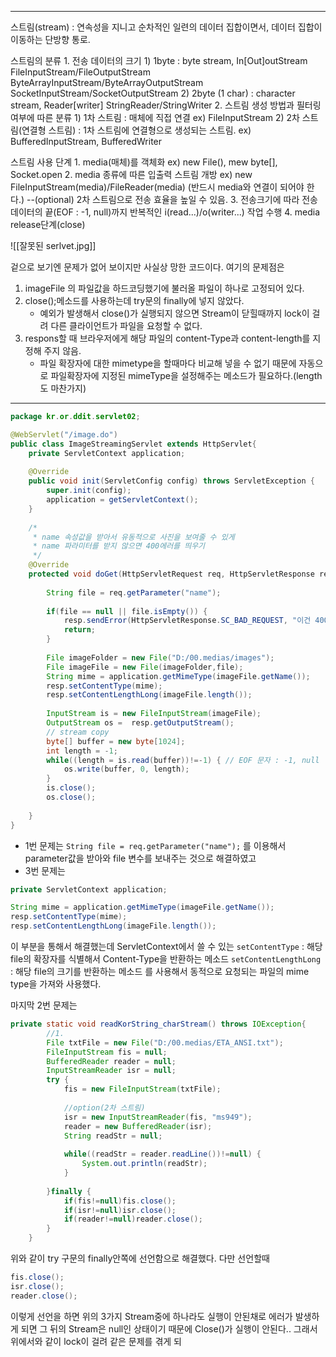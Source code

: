 <hr>



 스트림(stream)
 	: 연속성을 지니고 순차적인 일련의 데이터 집합이면서, 데이터 집합이 이동하는 단방향 통로.
 	
 스트림의 분류
 	1. 전송 데이터의 크기
 		1) 1byte : byte stream, In[Out]outStream
 			FileInputStream/FileOutputStream
 			ByteArrayInputStream/ByteArrayOutputStream
 			SocketInputStream/SocketOutputStream
 		2) 2byte (1 char) : character stream, Reader[writer]
 			StringReader/StringWriter
 	2. 스트림 생성 방법과 필터링 여부에 따른 분류
 		1) 1차 스트림 : 매체에 직접 연결
 			ex) FileInputStream
 		2) 2차 스트림(연결형 스트림) : 1차 스트림에 연결형으로 생성되는 스트림.
 			ex) BufferedInputStream, BufferedWriter
 
 스트림 사용 단계
 	1. media(매체)를 객체화
 		ex) new File(), mew byte[], Socket.open
 	2. media 종류에 따른 입출력 스트림 개방
 		ex) new FileInputStream(media)/FileReader(media) (반드시 media와 연결이 되어야 한다.)
 	--(optional) 2차 스트림으로 전송 효율을 높일 수 있음.
 	3. 전송크기에 따라 전송 데이터의 끝(EOF : -1, null)까지 반복적인 i(read...)/o(writer...) 작업 수행
 	4. media release단계(close)


![[잘못된 serlvet.jpg]]

겉으로 보기엔 문제가 없어 보이지만 사실상 망한 코드이다.
여기의 문제점은
1. imageFile 의 파일값을 하드코딩했기에 불러올 파일이 하나로 고정되어 있다.
2. close();메소드를 사용하는데 try문의 finally에 넣지 않았다.
	- 예외가 발생해서 close()가 실행되지 않으면 Stream이 닫힐때까지 lock이 걸려 다른 클라이언트가 파일을 요청할 수 없다.
3. respons할 때 브라우저에게 해당 파일의 content-Type과 content-length를 지정해 주지 않음.
	- 파일 확장자에 대한 mimetype을 할때마다 비교해 넣을 수 없기 때문에 자동으로 파일확장자에 지정된 mimeType을 설정해주는 메소드가 필요하다.(length도 마찬가지)



<hr>


```java
package kr.or.ddit.servlet02;

@WebServlet("/image.do")
public class ImageStreamingServlet extends HttpServlet{
	private ServletContext application;
	
	@Override
	public void init(ServletConfig config) throws ServletException {
		super.init(config);
		application = getServletContext();
	}
	
	/*
	 * name 속성값을 받아서 유동적으로 사진을 보여줄 수 있게 
	 * name 파라미터를 받지 않으면 400에러를 띄우기
	 */
	@Override
	protected void doGet(HttpServletRequest req, HttpServletResponse resp) throws ServletException, IOException {
		
		String file = req.getParameter("name");
		
		if(file == null || file.isEmpty()) {
	        resp.sendError(HttpServletResponse.SC_BAD_REQUEST, "이건 400 오류여");
	        return;
	    }
		
		File imageFolder = new File("D:/00.medias/images");
		File imageFile = new File(imageFolder,file);
		String mime = application.getMimeType(imageFile.getName());
		resp.setContentType(mime);
		resp.setContentLengthLong(imageFile.length());
		
		InputStream is = new FileInputStream(imageFile);
		OutputStream os =  resp.getOutputStream();
		// stream copy
		byte[] buffer = new byte[1024];
		int length = -1;
		while((length = is.read(buffer))!=-1) { // EOF 문자 : -1, null
			os.write(buffer, 0, length);
		}
		is.close();
		os.close();
		
	}
}

```

- 1번 문제는 `String file = req.getParameter("name");` 를 이용해서 parameter값을 받아와 file 변수를 보내주는 것으로 해결하였고
- 3번 문제는

```java
private ServletContext application;

String mime = application.getMimeType(imageFile.getName());
resp.setContentType(mime);
resp.setContentLengthLong(imageFile.length());

```

이 부분을 통해서 해결했는데 ServletContext에서 쓸 수 있는
`setContentType` : 해당 file의 확장자를 식별해서 Content-Type을 반환하는 메소드
`setContentLengthLong` : 해당 file의 크기를 반환하는 메소드
를 사용해서 동적으로 요청되는 파일의 mime type을 가져와 사용했다.

마지막 2번 문제는

```java
private static void readKorString_charStream() throws IOException{
		//1.
		File txtFile = new File("D:/00.medias/ETA_ANSI.txt");
		FileInputStream fis = null;
		BufferedReader reader = null;
		InputStreamReader isr = null;
		try {
			fis = new FileInputStream(txtFile);
			
			//option(2차 스트림)
			isr = new InputStreamReader(fis, "ms949");
			reader = new BufferedReader(isr);
			String readStr = null;
			
			while((readStr = reader.readLine())!=null) {
				System.out.println(readStr);
			}
			
		}finally {
			if(fis!=null)fis.close();
			if(isr!=null)isr.close();
			if(reader!=null)reader.close();
		}
	}
```

위와 같이 try 구문의 finally안쪽에 선언함으로 해결했다.
다만 선언할때 

```java
fis.close();
isr.close();
reader.close();
```

이렇게 선언을 하면 위의 3가지 Stream중에 하나라도 실행이 안된채로 에러가 발생하게 되면
그 뒤의 Stream은 null인 상태이기 때문에 Close()가 실행이 안된다.. 그래서 위에서와 같이 lock이 걸려 같은 문제를 겪게 되